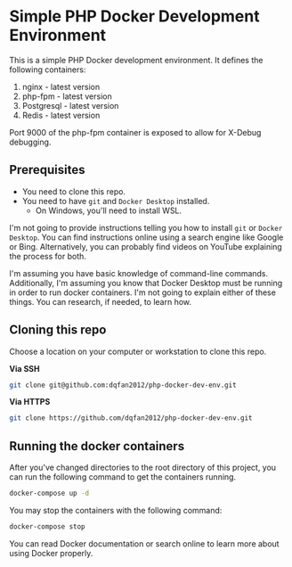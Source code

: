 # Simple PHP Docker Development Environment

This is a simple PHP Docker development environment. It defines the following containers:

1. nginx - latest version
2. php-fpm - latest version
3. Postgresql - latest version
4. Redis - latest version

Port 9000 of the php-fpm container is exposed to allow for X-Debug debugging.

## Prerequisites

 - You need to clone this repo.
 - You need to have `git` and `Docker Desktop` installed.
    - On Windows, you'll need to install WSL.

I'm not going to provide instructions telling you how to install `git` or `Docker Desktop`. You can find instructions online using a search engine like Google or Bing. Alternatively, you can probably find videos on YouTube explaining the process for both.

I'm assuming you have basic knowledge of command-line commands. Additionally, I'm assuming you know that Docker Desktop must be running in order to run docker containers. I'm not going to explain either of these things. You can research, if needed, to learn how.

## Cloning this repo

Choose a location on your computer or workstation to clone this repo.

**Via SSH**

```bash
git clone git@github.com:dqfan2012/php-docker-dev-env.git
```

**Via HTTPS**

```bash
git clone https://github.com/dqfan2012/php-docker-dev-env.git
```

## Running the docker containers

After you've changed directories to the root directory of this project, you can run the following command to get the containers running.

```bash
docker-compose up -d
```

You may stop the containers with the following command:

```bash
docker-compose stop
```

You can read Docker documentation or search online to learn more about using Docker properly.

